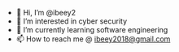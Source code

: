 - 👋 Hi, I’m @ibeey2
- 👀 I’m interested in cyber security 
- 🌱 I’m currently learning software engineering 
- 📫 How to reach me @ ibeey2018@gmail.com 

<!---
ibeey2/ibeey2 is a ✨ special ✨ repository because its `README.md` (this file) appears on your GitHub profile.
You can click the Preview link to take a look at your changes.
--->
